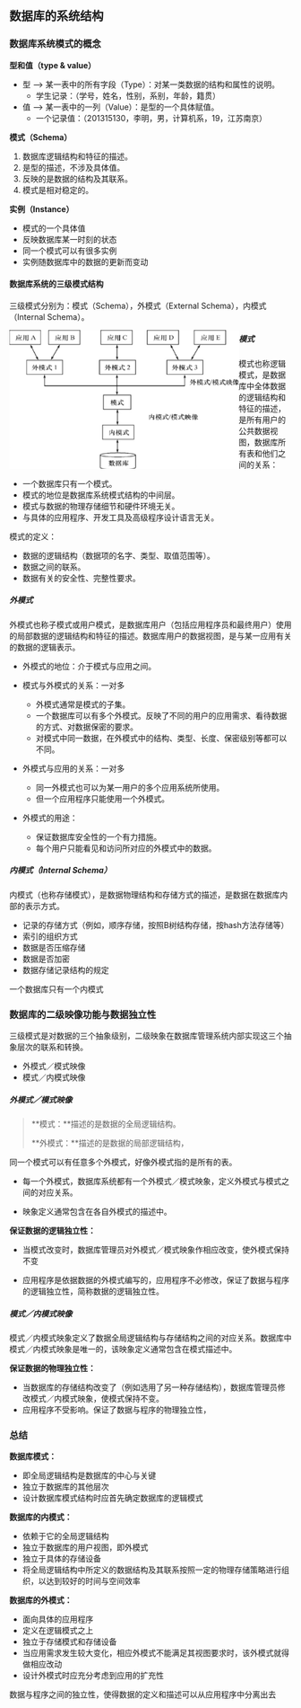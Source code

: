 ## 数据库的系统结构

### 数据库系统模式的概念

**型和值（type & value）**

- 型 —> 某一表中的所有字段（Type）：对某一类数据的结构和属性的说明。
  - 学生记录：（学号，姓名，性别，系别，年龄，籍贯）
- 值 —> 某一表中的一列（Value）：是型的一个具体赋值。
  - 一个记录值：（201315130，李明，男，计算机系，19，江苏南京）

**模式（Schema）**

1. 数据库逻辑结构和特征的描述。
2. 是型的描述，不涉及具体值。
3. 反映的是数据的结构及其联系。
4. 模式是相对稳定的。

**实例（Instance）**

- 模式的一个具体值
- 反映数据库某一时刻的状态
- 同一个模式可以有很多实例
- 实例随数据库中的数据的更新而变动

#### 数据库系统的三级模式结构

三级模式分别为：模式（Schema），外模式（External Schema），内模式（Internal Schema）。

<img src="assets/image-20200321145839277.png" alt="image-20200321145839277" style="zoom:40%;float:left" />

##### **模式**

模式也称逻辑模式，是数据库中全体数据的逻辑结构和特征的描述，是所有用户的公共数据视图，数据库所有表和他们之间的关系：

- 一个数据库只有一个模式。
- 模式的地位是数据库系统模式结构的中间层。
- 模式与数据的物理存储细节和硬件环境无关。
- 与具体的应用程序、开发工具及高级程序设计语言无关。

模式的定义：

- 数据的逻辑结构（数据项的名字、类型、取值范围等）。
- 数据之间的联系。
- 数据有关的安全性、完整性要求。

##### **外模式**

外模式也称子模式或用户模式，是数据库用户（包括应用程序员和最终用户）使用的局部数据的逻辑结构和特征的描述。数据库用户的数据视图，是与某一应用有关的数据的逻辑表示。

- 外模式的地位：介于模式与应用之间。

- 模式与外模式的关系：一对多
  - 外模式通常是模式的子集。
  - 一个数据库可以有多个外模式。反映了不同的用户的应用需求、看待数据的方式、对数据保密的要求。
  - 对模式中同一数据，在外模式中的结构、类型、长度、保密级别等都可以不同。

- 外模式与应用的关系：一对多
  - 同一外模式也可以为某一用户的多个应用系统所使用。
  - 但一个应用程序只能使用一个外模式。

- 外模式的用途：
  - 保证数据库安全性的一个有力措施。
  - 每个用户只能看见和访问所对应的外模式中的数据。

##### **内模式（Internal Schema）**

内模式（也称存储模式），是数据物理结构和存储方式的描述，是数据在数据库内部的表示方式。

- 记录的存储方式（例如，顺序存储，按照B树结构存储，按hash方法存储等）
- 索引的组织方式
- 数据是否压缩存储
- 数据是否加密
- 数据存储记录结构的规定

一个数据库只有一个内模式

### 数据库的二级映像功能与数据独立性

三级模式是对数据的三个抽象级别，二级映象在数据库管理系统内部实现这三个抽象层次的联系和转换。

- 外模式／模式映像
- 模式／内模式映像

##### **外模式／模式映像**

> **模式：**描述的是数据的全局逻辑结构。
>
> **外模式：**描述的是数据的局部逻辑结构，


同一个模式可以有任意多个外模式，好像外模式指的是所有的表。

- 每一个外模式，数据库系统都有一个外模式／模式映象，定义外模式与模式之间的对应关系。

- 映象定义通常包含在各自外模式的描述中。

**保证数据的逻辑独立性：**

- 当模式改变时，数据库管理员对外模式／模式映象作相应改变，使外模式保持不变

- 应用程序是依据数据的外模式编写的，应用程序不必修改，保证了数据与程序的逻辑独立性，简称数据的逻辑独立性。

##### **模式／内模式映像**

模式／内模式映象定义了数据全局逻辑结构与存储结构之间的对应关系。数据库中模式／内模式映象是唯一的，该映象定义通常包含在模式描述中。

**保证数据的物理独立性：**

- 当数据库的存储结构改变了（例如选用了另一种存储结构），数据库管理员修改模式／内模式映象，使模式保持不变。
- 应用程序不受影响。保证了数据与程序的物理独立性，

### 总结

**数据库模式：**

- 即全局逻辑结构是数据库的中心与关键
- 独立于数据库的其他层次
- 设计数据库模式结构时应首先确定数据库的逻辑模式

**数据库的内模式：**

- 依赖于它的全局逻辑结构
- 独立于数据库的用户视图，即外模式
- 独立于具体的存储设备
- 将全局逻辑结构中所定义的数据结构及其联系按照一定的物理存储策略进行组织，以达到较好的时间与空间效率

**数据库的外模式：**

- 面向具体的应用程序
- 定义在逻辑模式之上
- 独立于存储模式和存储设备
- 当应用需求发生较大变化，相应外模式不能满足其视图要求时，该外模式就得做相应改动
- 设计外模式时应充分考虑到应用的扩充性

数据与程序之间的独立性，使得数据的定义和描述可以从应用程序中分离出去

